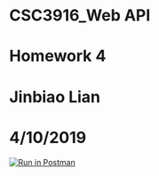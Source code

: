 # CSC3916_Web API
# Homework 4
# Jinbiao Lian
# 4/10/2019

[![Run in Postman](https://run.pstmn.io/button.svg)](https://app.getpostman.com/run-collection/ae4b43b68aff23f72af7#?env%5BComment_Movie%5D=W3siZGVzY3JpcHRpb24iOnsiY29udGVudCI6IiIsInR5cGUiOiJ0ZXh0L3BsYWluIn0sInZhbHVlIjoiaHR0cHM6Ly9jc2MzOTE2aDQuaGVyb2t1YXBwLmNvbSIsImtleSI6IlVybCIsImVuYWJsZWQiOnRydWV9LHsidmFsdWUiOiJKV1QgZXlKaGJHY2lPaUpJVXpJMU5pSXNJblI1Y0NJNklrcFhWQ0o5LmV5SnBaQ0k2SWpWallqWTROREJpTURreU5UZGxNREF4Tnpoa01qTmhZU0lzSW5WelpYSnVZVzFsSWpvaWJHbGhibXBwYm1KcFlXOGlMQ0pwWVhRaU9qRTFOVFUyTXpnek56WjkuUXBvY1FlNThnQVV1eDZfdmhfajlmWmRqMnh4RnJYS2l0U2lBelcySV9HSSIsImtleSI6IkpXVF90b2tlbnMiLCJlbmFibGVkIjp0cnVlfV0=)